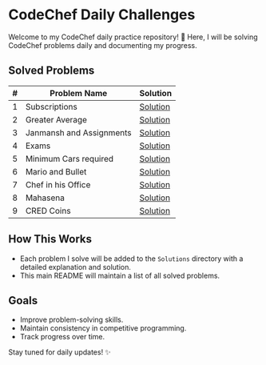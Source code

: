 # CodeChef Daily Challenges

Welcome to my CodeChef daily practice repository! 🚀 
Here, I will be solving CodeChef problems daily and documenting my progress.

## Solved Problems

| # | Problem Name             | Solution                                         |
|---|--------------------------|--------------------------------------------------|
| 1 | Subscriptions            | [Solution](<Solutions/Difficulty 504/READme.md>) |
| 2 | Greater Average          | [Solution](<Solutions/Difficulty 500/READme.md>) |
| 3 | Janmansh and Assignments | [Solution](<Solutions/Difficulty 513/READme.md>) |
| 4 | Exams                    | [Solution](<Solutions/Difficulty 519/READme.md>) |
| 5 | Minimum Cars required    | [Solution](<Solutions/Difficulty 608/READme.md>) |
| 6 | Mario and Bullet         | [Solution](<Solutions/Difficulty 650/READme.md>) |
| 7 | Chef in his Office       | [Solution](<Solutions/Difficulty 532/READme.md>) |
| 8 | Mahasena                 | [Solution](<Solutions/Difficulty 533/READme.md>) |
| 9 | CRED Coins               | [Solution](<Solutions/Difficulty 539/READme.md>) |

## How This Works
- Each problem I solve will be added to the `Solutions` directory with a detailed explanation and solution.
- This main README will maintain a list of all solved problems.

## Goals
- Improve problem-solving skills.
- Maintain consistency in competitive programming.
- Track progress over time.

Stay tuned for daily updates! ✨
